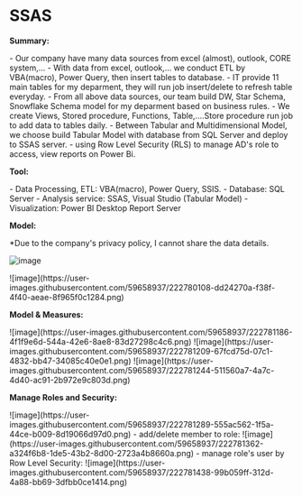 # SSAS
<b>Summary:</b>
<p></p>
- Our company have many data sources from excel (almost), outlook, CORE system,...
- With data from excel, outlook,... we conduct ETL by VBA(macro), Power Query, then insert tables to database.
- IT provide 11 main tables for my deparment, they will run job insert/delete to refresh table everyday.
- From all above data sources, our team build DW, Star Schema, Snowflake Schema model for my deparment based on business rules.
- We create Views, Stored procedure, Functions, Table,....Store procedure run job to add data to tables daily.
- Between Tabular and Multidimensional Model, we choose build Tabular Model with database from SQL Server and deploy to SSAS server.
- using Row Level Security (RLS) to manage AD's role to access, view reports on Power Bi. 
<p></p>
<b>Tool:</b>
<p></p>
- Data Processing, ETL: VBA(macro), Power Query, SSIS.
- Database: SQL Server
- Analysis service: SSAS, Visual Studio (Tabular Model)
- Visualization: Power BI Desktop Report Server
<p></p>
<b>Model:</b>
<p></p>
*Due to the company's privacy policy, I cannot share the data details.
<p></p>

![image](https://user-images.githubusercontent.com/59658937/222782480-526b46cf-19b2-440b-85b4-3ac47b3f90a2.png)

<p></p>
![image](https://user-images.githubusercontent.com/59658937/222780108-dd24270a-f38f-4f40-aeae-8f965f0c1284.png)
<p></p>
<b>Model & Measures:</b>
<p></p>
![image](https://user-images.githubusercontent.com/59658937/222781186-4f1f9e6d-544a-42e6-8ae8-83d27298c4c6.png)
![image](https://user-images.githubusercontent.com/59658937/222781209-67fcd75d-07c1-4832-bb47-34085c40e0e1.png)
![image](https://user-images.githubusercontent.com/59658937/222781244-511560a7-4a7c-4d40-ac91-2b972e9c803d.png)
<p></p>
<b>Manage Roles and Security:</b>
<p></p>
![image](https://user-images.githubusercontent.com/59658937/222781289-555ac562-1f5a-44ce-b009-8d19066d97d0.png)
- add/delete member to role:
![image](https://user-images.githubusercontent.com/59658937/222781362-a324f6b8-1de5-43b2-8d00-2723a4b8660a.png)
- manage role's user by Row Level Security:
![image](https://user-images.githubusercontent.com/59658937/222781438-99b059ff-312d-4a88-bb69-3dfbb0ce1414.png)
